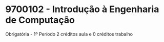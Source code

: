 # 9700102 - Introdução à Engenharia de Computação
Obrigatória - 1º Período
2 créditos aula e 0 créditos trabalho
